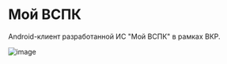 # Мой ВСПК
Android-клиент разработанной ИС "Мой ВСПК" в рамках ВКР.

![image](https://user-images.githubusercontent.com/53789111/175966099-e8c5fb0b-3dbb-4aff-ae30-1031ef6cd649.png)

